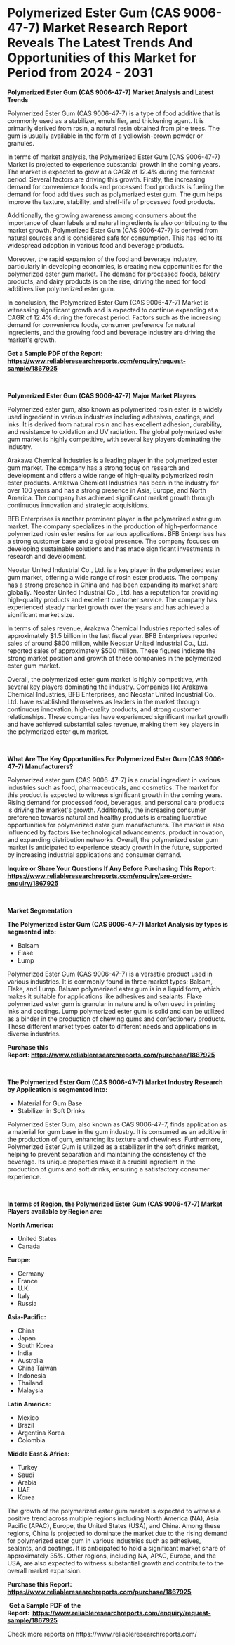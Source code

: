 <p><h1>Polymerized Ester Gum (CAS 9006-47-7) Market Research Report Reveals The Latest Trends And Opportunities of this Market for Period from 2024 - 2031</h1></p><p><strong>Polymerized Ester Gum (CAS 9006-47-7) Market Analysis and Latest Trends</strong></p>
<p><p>Polymerized Ester Gum (CAS 9006-47-7) is a type of food additive that is commonly used as a stabilizer, emulsifier, and thickening agent. It is primarily derived from rosin, a natural resin obtained from pine trees. The gum is usually available in the form of a yellowish-brown powder or granules.</p><p>In terms of market analysis, the Polymerized Ester Gum (CAS 9006-47-7) Market is projected to experience substantial growth in the coming years. The market is expected to grow at a CAGR of 12.4% during the forecast period. Several factors are driving this growth. Firstly, the increasing demand for convenience foods and processed food products is fueling the demand for food additives such as polymerized ester gum. The gum helps improve the texture, stability, and shelf-life of processed food products.</p><p>Additionally, the growing awareness among consumers about the importance of clean labels and natural ingredients is also contributing to the market growth. Polymerized Ester Gum (CAS 9006-47-7) is derived from natural sources and is considered safe for consumption. This has led to its widespread adoption in various food and beverage products.</p><p>Moreover, the rapid expansion of the food and beverage industry, particularly in developing economies, is creating new opportunities for the polymerized ester gum market. The demand for processed foods, bakery products, and dairy products is on the rise, driving the need for food additives like polymerized ester gum.</p><p>In conclusion, the Polymerized Ester Gum (CAS 9006-47-7) Market is witnessing significant growth and is expected to continue expanding at a CAGR of 12.4% during the forecast period. Factors such as the increasing demand for convenience foods, consumer preference for natural ingredients, and the growing food and beverage industry are driving the market's growth.</p></p>
<p><strong>Get a Sample PDF of the Report:&nbsp; <a href="https://www.reliableresearchreports.com/enquiry/request-sample/1867925">https://www.reliableresearchreports.com/enquiry/request-sample/1867925</a></strong></p>
<p>&nbsp;</p>
<p><strong>Polymerized Ester Gum (CAS 9006-47-7) Major Market Players</strong></p>
<p><p>Polymerized ester gum, also known as polymerized rosin ester, is a widely used ingredient in various industries including adhesives, coatings, and inks. It is derived from natural rosin and has excellent adhesion, durability, and resistance to oxidation and UV radiation. The global polymerized ester gum market is highly competitive, with several key players dominating the industry.</p><p>Arakawa Chemical Industries is a leading player in the polymerized ester gum market. The company has a strong focus on research and development and offers a wide range of high-quality polymerized rosin ester products. Arakawa Chemical Industries has been in the industry for over 100 years and has a strong presence in Asia, Europe, and North America. The company has achieved significant market growth through continuous innovation and strategic acquisitions.</p><p>BFB Enterprises is another prominent player in the polymerized ester gum market. The company specializes in the production of high-performance polymerized rosin ester resins for various applications. BFB Enterprises has a strong customer base and a global presence. The company focuses on developing sustainable solutions and has made significant investments in research and development.</p><p>Neostar United Industrial Co., Ltd. is a key player in the polymerized ester gum market, offering a wide range of rosin ester products. The company has a strong presence in China and has been expanding its market share globally. Neostar United Industrial Co., Ltd. has a reputation for providing high-quality products and excellent customer service. The company has experienced steady market growth over the years and has achieved a significant market size.</p><p>In terms of sales revenue, Arakawa Chemical Industries reported sales of approximately $1.5 billion in the last fiscal year. BFB Enterprises reported sales of around $800 million, while Neostar United Industrial Co., Ltd. reported sales of approximately $500 million. These figures indicate the strong market position and growth of these companies in the polymerized ester gum market.</p><p>Overall, the polymerized ester gum market is highly competitive, with several key players dominating the industry. Companies like Arakawa Chemical Industries, BFB Enterprises, and Neostar United Industrial Co., Ltd. have established themselves as leaders in the market through continuous innovation, high-quality products, and strong customer relationships. These companies have experienced significant market growth and have achieved substantial sales revenue, making them key players in the polymerized ester gum market.</p></p>
<p>&nbsp;</p>
<p><strong>What Are The Key Opportunities For Polymerized Ester Gum (CAS 9006-47-7) Manufacturers?</strong></p>
<p><p>Polymerized ester gum (CAS 9006-47-7) is a crucial ingredient in various industries such as food, pharmaceuticals, and cosmetics. The market for this product is expected to witness significant growth in the coming years. Rising demand for processed food, beverages, and personal care products is driving the market's growth. Additionally, the increasing consumer preference towards natural and healthy products is creating lucrative opportunities for polymerized ester gum manufacturers. The market is also influenced by factors like technological advancements, product innovation, and expanding distribution networks. Overall, the polymerized ester gum market is anticipated to experience steady growth in the future, supported by increasing industrial applications and consumer demand.</p></p>
<p><strong>Inquire or Share Your Questions If Any Before Purchasing This Report: <a href="https://www.reliableresearchreports.com/enquiry/pre-order-enquiry/1867925">https://www.reliableresearchreports.com/enquiry/pre-order-enquiry/1867925</a></strong></p>
<p>&nbsp;</p>
<p><strong>Market Segmentation</strong></p>
<p><strong>The Polymerized Ester Gum (CAS 9006-47-7) Market Analysis by types is segmented into:</strong></p>
<p><ul><li>Balsam</li><li>Flake</li><li>Lump</li></ul></p>
<p><p>Polymerized Ester Gum (CAS 9006-47-7) is a versatile product used in various industries. It is commonly found in three market types: Balsam, Flake, and Lump. Balsam polymerized ester gum is in a liquid form, which makes it suitable for applications like adhesives and sealants. Flake polymerized ester gum is granular in nature and is often used in printing inks and coatings. Lump polymerized ester gum is solid and can be utilized as a binder in the production of chewing gums and confectionery products. These different market types cater to different needs and applications in diverse industries.</p></p>
<p><strong>Purchase this Report:&nbsp;<a href="https://www.reliableresearchreports.com/purchase/1867925">https://www.reliableresearchreports.com/purchase/1867925</a></strong></p>
<p>&nbsp;</p>
<p><strong>The Polymerized Ester Gum (CAS 9006-47-7) Market Industry Research by Application is segmented into:</strong></p>
<p><ul><li>Material for Gum Base</li><li>Stabilizer in Soft Drinks</li></ul></p>
<p><p>Polymerized Ester Gum, also known as CAS 9006-47-7, finds application as a material for gum base in the gum industry. It is consumed as an additive in the production of gum, enhancing its texture and chewiness. Furthermore, Polymerized Ester Gum is utilized as a stabilizer in the soft drinks market, helping to prevent separation and maintaining the consistency of the beverage. Its unique properties make it a crucial ingredient in the production of gums and soft drinks, ensuring a satisfactory consumer experience.</p></p>
<p>&nbsp;</p>
<p><strong>In terms of Region, the Polymerized Ester Gum (CAS 9006-47-7) Market Players available by Region are:</strong></p>
<p>
    <p> <strong> North America: </strong>
        <ul>
            <li>United States</li>
            <li>Canada</li>
        </ul>
        </p> 
    <p> <strong> Europe: </strong>
        <ul>
            <li>Germany</li>
            <li>France</li>
            <li>U.K.</li>
            <li>Italy</li>
            <li>Russia</li>
        </ul>
        </p> 
    <p> <strong> Asia-Pacific: </strong>
        <ul>
            <li>China</li>
            <li>Japan</li>
            <li>South Korea</li>
            <li>India</li>
            <li>Australia</li>
            <li>China Taiwan</li>
            <li>Indonesia</li>
            <li>Thailand</li>
            <li>Malaysia</li>
        </ul>
        </p> 
    <p> <strong> Latin America: </strong>
        <ul>
            <li>Mexico</li>
            <li>Brazil</li>
            <li>Argentina Korea</li>
            <li>Colombia</li>
        </ul>
        </p> 
    <p> <strong> Middle East & Africa: </strong>
        <ul>
            <li>Turkey</li>
            <li>Saudi</li>
            <li>Arabia</li>
            <li>UAE</li>
            <li>Korea</li>
        </ul>
    </p>
    </p>
<p><p>The growth of the polymerized ester gum market is expected to witness a positive trend across multiple regions including North America (NA), Asia Pacific (APAC), Europe, the United States (USA), and China. Among these regions, China is projected to dominate the market due to the rising demand for polymerized ester gum in various industries such as adhesives, sealants, and coatings. It is anticipated to hold a significant market share of approximately 35%. Other regions, including NA, APAC, Europe, and the USA, are also expected to witness substantial growth and contribute to the overall market expansion.</p></p>
<p><strong>Purchase this Report: <a href="https://www.reliableresearchreports.com/purchase/1867925">https://www.reliableresearchreports.com/purchase/1867925</a></strong></p>
<p>&nbsp;<strong>Get a Sample PDF of the Report:&nbsp;&nbsp;<a href="https://www.reliableresearchreports.com/enquiry/request-sample/1867925">https://www.reliableresearchreports.com/enquiry/request-sample/1867925</a></strong></p>
<p><strong></strong></p>
<p>Check more reports on https://www.reliableresearchreports.com/</p>